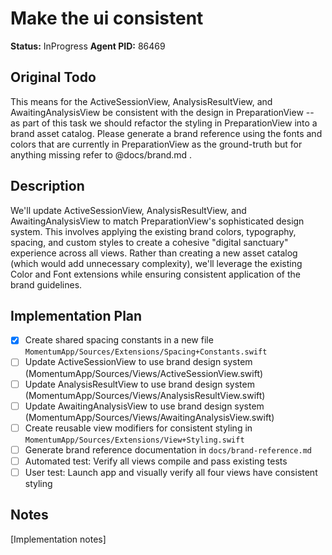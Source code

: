 # Make the ui consistent
**Status:** InProgress
**Agent PID:** 86469

## Original Todo
This means for the ActiveSessionView, AnalysisResultView, and AwaitingAnalysisView be consistent with the design in PreparationView -- as part of this task we should refactor the styling in PreparationView into a brand asset catalog. Please generate a brand reference using the fonts and colors that are currently in PreparationView as the ground-truth but for anything missing refer to @docs/brand.md .

## Description
We'll update ActiveSessionView, AnalysisResultView, and AwaitingAnalysisView to match PreparationView's sophisticated design system. This involves applying the existing brand colors, typography, spacing, and custom styles to create a cohesive "digital sanctuary" experience across all views. Rather than creating a new asset catalog (which would add unnecessary complexity), we'll leverage the existing Color and Font extensions while ensuring consistent application of the brand guidelines.

## Implementation Plan
- [x] Create shared spacing constants in a new file `MomentumApp/Sources/Extensions/Spacing+Constants.swift`
- [ ] Update ActiveSessionView to use brand design system (MomentumApp/Sources/Views/ActiveSessionView.swift)
- [ ] Update AnalysisResultView to use brand design system (MomentumApp/Sources/Views/AnalysisResultView.swift)
- [ ] Update AwaitingAnalysisView to use brand design system (MomentumApp/Sources/Views/AwaitingAnalysisView.swift)
- [ ] Create reusable view modifiers for consistent styling in `MomentumApp/Sources/Extensions/View+Styling.swift`
- [ ] Generate brand reference documentation in `docs/brand-reference.md`
- [ ] Automated test: Verify all views compile and pass existing tests
- [ ] User test: Launch app and visually verify all four views have consistent styling

## Notes
[Implementation notes]